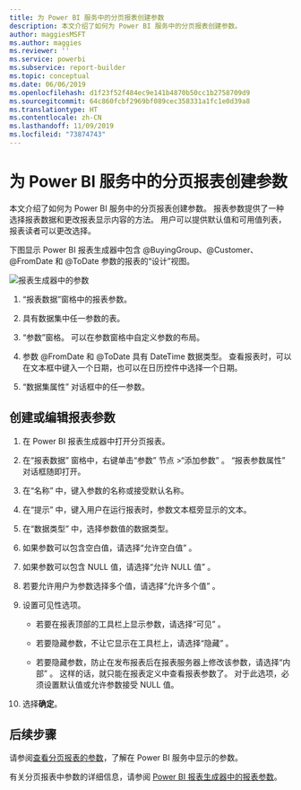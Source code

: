 ```yaml
---
title: 为 Power BI 服务中的分页报表创建参数
description: 本文介绍了如何为 Power BI 服务中的分页报表创建参数。
author: maggiesMSFT
ms.author: maggies
ms.reviewer: ''
ms.service: powerbi
ms.subservice: report-builder
ms.topic: conceptual
ms.date: 06/06/2019
ms.openlocfilehash: d1f23f52f484ec9e141b4870b50cc1b2758709d9
ms.sourcegitcommit: 64c860fcbf2969bf089cec358331a1fc1e0d39a8
ms.translationtype: HT
ms.contentlocale: zh-CN
ms.lasthandoff: 11/09/2019
ms.locfileid: "73874743"
---
```

# <a name="create-parameters-for-paginated-reports-in-the-power-bi-service"></a>为 Power BI 服务中的分页报表创建参数

本文介绍了如何为 Power BI 服务中的分页报表创建参数。  报表参数提供了一种选择报表数据和更改报表显示内容的方法。 用户可以提供默认值和可用值列表，报表读者可以更改选择。  

下图显示 Power BI 报表生成器中包含 @BuyingGroup、@Customer、@FromDate 和 @ToDate 参数的报表的“设计”视图。 
  
![报表生成器中的参数](media/paginated-reports-parameters/power-bi-paginated-parameters-report-builder.png)
  
1.  “报表数据”窗格中的报表参数。  
  
2.  具有数据集中任一参数的表。  
  
3.  “参数”窗格。 可以在参数窗格中自定义参数的布局。 
  
4.  参数 @FromDate 和 @ToDate 具有 DateTime  数据类型。 查看报表时，可以在文本框中键入一个日期，也可以在日历控件中选择一个日期。 

5.  “数据集属性”  对话框中的任一参数。  

  
## <a name="create-or-edit-a-report-parameter"></a>创建或编辑报表参数  
  
1.  在 Power BI 报表生成器中打开分页报表。

1. 在“报表数据”  窗格中，右键单击“参数”  节点 >“添加参数”  。 “报表参数属性”  对话框随即打开。  
  
2.  在“名称”  中，键入参数的名称或接受默认名称。  
  
3.  在“提示”  中，键入用户在运行报表时，参数文本框旁显示的文本。  
  
4.  在“数据类型”  中，选择参数值的数据类型。  
  
5.  如果参数可以包含空白值，请选择“允许空白值”  。  
  
6.  如果参数可以包含 NULL 值，请选择“允许 NULL 值”  。  
  
7.  若要允许用户为参数选择多个值，请选择“允许多个值”  。  
  
8.  设置可见性选项。  
  
    -   若要在报表顶部的工具栏上显示参数，请选择“可见”  。  
  
    -   若要隐藏参数，不让它显示在工具栏上，请选择“隐藏”  。  
  
    -   若要隐藏参数，防止在发布报表后在报表服务器上修改该参数，请选择“内部”  。 这样的话，就只能在报表定义中查看报表参数了。 对于此选项，必须设置默认值或允许参数接受 NULL 值。  
  
9. 选择**确定**。 
  
## <a name="next-steps"></a>后续步骤

请参阅[查看分页报表的参数](paginated-reports-view-parameters.md)，了解在 Power BI 服务中显示的参数。

有关分页报表中参数的详细信息，请参阅 [Power BI 报表生成器中的报表参数](report-builder-parameters.md)。
